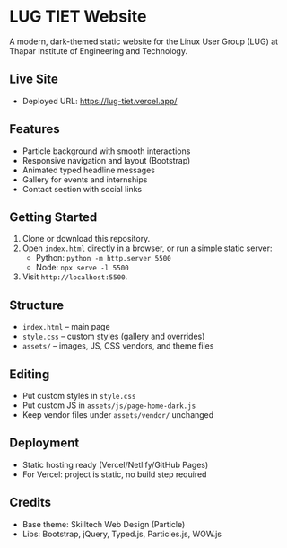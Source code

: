 # LUG TIET Website

A modern, dark-themed static website for the Linux User Group (LUG) at Thapar Institute of Engineering and Technology.

## Live Site

- Deployed URL: https://lug-tiet.vercel.app/

## Features

- Particle background with smooth interactions
- Responsive navigation and layout (Bootstrap)
- Animated typed headline messages
- Gallery for events and internships
- Contact section with social links

## Getting Started

1. Clone or download this repository.
2. Open `index.html` directly in a browser, or run a simple static server:
   - Python: `python -m http.server 5500`
   - Node: `npx serve -l 5500`
3. Visit `http://localhost:5500`.

## Structure

- `index.html` – main page
- `style.css` – custom styles (gallery and overrides)
- `assets/` – images, JS, CSS vendors, and theme files

## Editing

- Put custom styles in `style.css`
- Put custom JS in `assets/js/page-home-dark.js`
- Keep vendor files under `assets/vendor/` unchanged

## Deployment

- Static hosting ready (Vercel/Netlify/GitHub Pages)
- For Vercel: project is static, no build step required

## Credits

- Base theme: Skilltech Web Design (Particle)
- Libs: Bootstrap, jQuery, Typed.js, Particles.js, WOW.js


